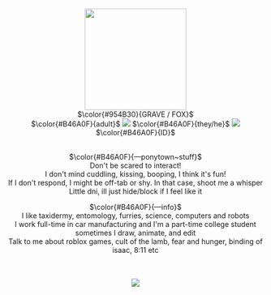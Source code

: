 <p align="center"> <br>
 <img src= "https://maguro.carrd.co/assets/images/gallery21/322d4a19.gif?v=10a293e5" "width="200" height="200"> <br>
  $\color{#954B30}{GRAVE / FOX}$ <br>
  $\color{#B46A0F}{adult}$ <img src= "https://gifcity.carrd.co/assets/images/gallery11/8e9c37dc.gif?v=dc8076d6"> $\color{#B46A0F}{they/he}$ <img src= "https://gifcity.carrd.co/assets/images/gallery11/8e9c37dc.gif?v=dc8076d6"> $\color{#B46A0F}{ID}$

<p align="center"><br>
  $\color{#B46A0F}{—ponytown~stuff}$ <br>
  Don't be scared to interact!<br> I don't mind cuddling, kissing, booping, I think it's fun!<br>If I don't respond, I might be off-tab or shy. In that case, shoot me a whisper<br>Little dni, ill just hide/block if I feel like it <br>

<p align="center">
  $\color{#B46A0F}{—info}$ <br />
  I like taxidermy, entomology, furries, science, computers and robots<br>I work full-time in car manufacturing and I'm a part-time college student<br>sometimes I draw, animate, and edit<br>Talk to me about roblox games, cult of the lamb, fear and hunger, binding of isaac, 8:11 etc
 
<p align="center"><br><br>
  <img src= "https://64.media.tumblr.com/41ade631eba4ec0ddc16420849cd488a/e448f0a4ff1648a4-78/s100x200/f26d4141875cc15d29a845e2faef76aebf96071c.gifv"> <br>
